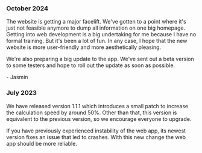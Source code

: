 ---
---

### October 2024

The website is getting a major facelift. We've gotten to a point where it's just not feasible
anymore to dump all information on one big homepage. Getting into web development is a big 
undertaking for me because I have no formal training. But it's been a lot of fun.
In any case, I hope that the new website is more
user-friendly and more aesthetically pleasing.

We're also preparing a big update to the app. We've sent out a beta version to some testers
and hope to roll out the update as soon as possible.

\- Jasmin

### July 2023

We have released version 1.1.1 which introduces a small patch to increase the calculation
speed by around 50%. Other than that, this version is equivalent to the previous version,
so we encourage everyone to upgrade.

If you have previously experienced instability of the web app, its newest version fixes an
issue that led to crashes. With this new change the web app should be more reliable.


